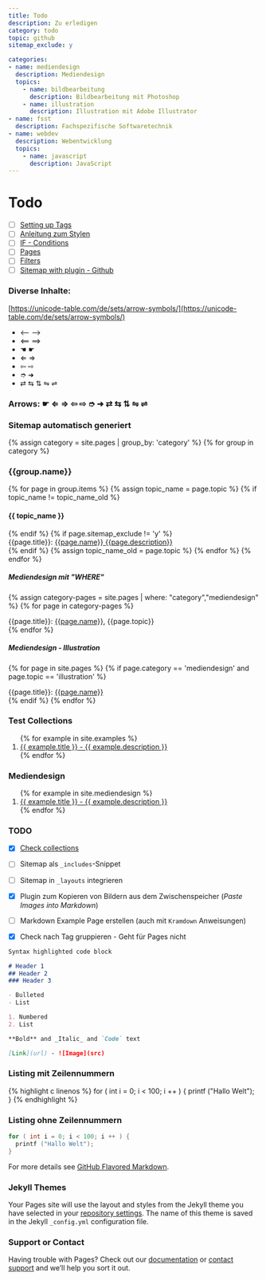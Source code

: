 ```yaml
---
title: Todo
description: Zu erledigen
category: todo
topic: github
sitemap_exclude: y

categories:
- name: mediendesign
  description: Mediendesign
  topics:
    - name: bildbearbeitung
      description: Bildbearbeitung mit Photoshop
    - name: illustration
      description: Illustration mit Adobe Illustrator
- name: fsst
  description: Fachspezifische Softwaretechnik
- name: webdev
  description: Webentwicklung
  topics:
    - name: javascript
      description: JavaScript
---
```


# Todo

- [ ] [Setting up Tags](https://idratherbewriting.com/documentation-theme-jekyll/mydoc_tags.html)
- [ ] [Anleitung zum Stylen](https://aregsar.com/blog/2019/how-to-customize-your-github-pages-blog-layout-in-five-minutes/)
- [ ] [IF - Conditions](https://idratherbewriting.com/documentation-theme-jekyll/mydoc_conditional_logic.html)
- [ ] [Pages](https://idratherbewriting.com/documentation-theme-jekyll/mydoc_pages.html)
- [ ] [Filters](https://blog.webjeda.com/jekyll-filters/)
- [ ] [Sitemap with plugin - Github](https://github.com/allejo/jekyll-toc)

### Diverse Inhalte:

[https://unicode-table.com/de/sets/arrow-symbols/](https://unicode-table.com/de/sets/arrow-symbols/)

* ⟵ ⟶
* ⟸ ⟹
* ☚ ☛
* ⇐ ⇒
* ⇦ ⇨
* ➮ ➜
* ⇄ ⇆ ⇅ ⇋ ⇌

### Arrows: ☛ ⇐ ⇒ ⇦ ⇨ ➮ ➜ ⇄ ⇆ ⇅ ⇋ ⇌

### Sitemap automatisch generiert
{% assign category = site.pages | group_by: 'category' %}
{% for group in category %}
<h3>{{group.name}}</h3>
{% for page in group.items %}
{% assign topic_name = page.topic %}
{% if topic_name != topic_name_old %}
<h4>{{ topic_name }}</h4>
{% endif %}
{% if page.sitemap_exclude != 'y' %}
<div>{{page.title}}: <a href="{{page.url}}">{{page.name}} {{page.description}}</a></div>
{% endif %}
{% assign topic_name_old = page.topic %}
{% endfor %}
{% endfor %}

##### Mediendesign mit "WHERE"
{% assign category-pages = site.pages | where: "category","mediendesign" %}
{% for page in category-pages %}
<div>{{page.title}}: <a href="{{page.url}}">{{page.name}}</a>, {{page.topic}}</div>
{% endfor %}


##### Mediendesign - Illustration
{% for page in site.pages %}
{% if page.category == 'mediendesign' and page.topic == 'illustration' %}
<div>{{page.title}}: <a href="{{page.url}}">{{page.name}}</a></div>
{% endif %}
{% endfor %}


### Test Collections
<ol>
{% for example in site.examples %}
<li><a href="{{ example.url }}">
{{ example.title }} - {{ example.description }}
</a></li>
{% endfor %}
</ol>



### Mediendesign
<ol>
{% for example in site.mediendesign %}
<li><a href="{{ example.url }}">
{{ example.title }} - {{ example.description }}
</a></li>
{% endfor %}
</ol>


### TODO

- [x] [Check collections](https://jekyllrb.com/docs/collections/)
- [ ] Sitemap als `_includes`-Snippet 
- [ ] Sitemap in `_layouts` integrieren
- [x] Plugin zum Kopieren von Bildern aus dem Zwischenspeicher (*Paste Images into Markdown*)
- [ ] Markdown Example Page erstellen (auch mit `Kramdown` Anweisungen)
- [x] Check nach Tag gruppieren - Geht für Pages nicht


```markdown
Syntax highlighted code block

# Header 1
## Header 2
### Header 3

- Bulleted
- List

1. Numbered
2. List

**Bold** and _Italic_ and `Code` text

[Link](url) - ![Image](src)
```


### Listing mit Zeilennummern
{% highlight c linenos %}
for ( int i = 0; i < 100; i ++ ) {
printf ("Hallo Welt");
}
{% endhighlight %}


### Listing ohne Zeilennummern
```c
for ( int i = 0; i < 100; i ++ ) {
  printf ("Hallo Welt");
}
```


For more details see [GitHub Flavored Markdown](https://guides.github.com/features/mastering-markdown/).

### Jekyll Themes

Your Pages site will use the layout and styles from the Jekyll theme you have selected in your [repository settings](https://github.com/Pixelpilot/Pixelpilot.github.io/settings/pages). The name of this theme is saved in the Jekyll `_config.yml` configuration file.

### Support or Contact

Having trouble with Pages? Check out our [documentation](https://docs.github.com/categories/github-pages-basics/) or [contact support](https://support.github.com/contact) and we’ll help you sort it out.
